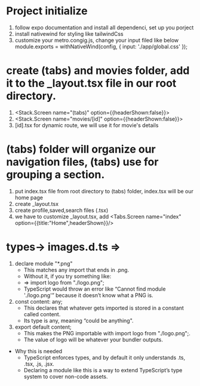 # Project initialize

1. follow expo documentation and install all dependenci, set up you porject
2. install nativewind for styling like tailwindCss
3. customize your metro.congig.js, change your input filed like below
   module.exports = withNativeWind(config, { input: './app/global.css' });

# create (tabs) and movies folder, add it to the \_layout.tsx file in our root directory.

1. <Stack> <Stack.Screen name="(tabs)" option={{headerShown:false}}> </Stack>
2. <Stack> <Stack.Screen name="movies/[id]" option={{headerShown:false}}> </Stack>
3. [id].tsx for dynamic route, we will use it for movie's details

# (tabs) folder will organize our navigation files, (tabs) use for grouping a section.

1. put index.tsx file from root directory to (tabs) folder, index.tsx will be our home page
2. create \_layout.tsx
3. create profile,saved,search files (.tsx)
4. we have to customize \_layout.tsx, add <Tabs> <Tabs.Screen name="index" option={{title:"Home",headerShown}}/> </Tabs>

# types-> images.d.ts =>

1. declare module "\*.png"
   - This matches any import that ends in .png.
   - Without it, if you try something like:
   - => import logo from "./logo.png";
   - TypeScript would throw an error like “Cannot find module './logo.png'” because it doesn’t know what a PNG is.
2. const content: any;
   - This declares that whatever gets imported is stored in a constant called content.
   - Its type is any, meaning “could be anything".
3. export default content;
   - This makes the PNG importable with import logo from "./logo.png";.
   - The value of logo will be whatever your bundler outputs.

- Why this is needed
  - TypeScript enforces types, and by default it only understands .ts, .tsx, .js, .jsx.
  - Declaring a module like this is a way to extend TypeScript’s type system to cover non-code assets.
